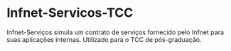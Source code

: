 # Infnet-Servicos-TCC
Infnet-Serviços simula um contrato de serviços fornecido pelo Infnet para suas aplicações internas. Utilizado para o TCC de pós-graduação.
